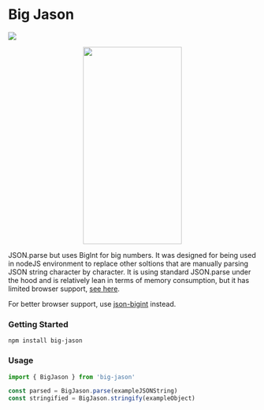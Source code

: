 # Big Jason

[<img src="https://github.com/vd3v/big-jason/assets/12663045/70a6c349-19b0-4e02-9dfa-7c4b20c6f28e">](https://www.npmjs.com/package/big-jason)




<p align="center" width="100%">
  <img src="https://github.com/vd3v/big-jason/assets/12663045/06358d08-99fc-4bf0-b2aa-761bbc57fdae" data-canonical-src="https://github.com/vd3v/big-jason/assets/12663045/06358d08-99fc-4bf0-b2aa-761bbc57fdae" width="200" height="400" />
</p>

JSON.parse but uses BigInt for big numbers.
It was designed for being used in nodeJS environment to replace other soltions that are manually parsing JSON string character by character.
It is using standard JSON.parse under the hood and is relatively lean in terms of memory consumption, but it has limited browser support, [see here](https://caniuse.com/js-regexp-lookbehind).

For better browser support, use [json-bigint](https://www.npmjs.com/package/json-bigint) instead.

### Getting Started

`npm install big-jason`

### Usage

```javascript
import { BigJason } from 'big-jason'

const parsed = BigJason.parse(exampleJSONString)
const stringified = BigJason.stringify(exampleObject)
```

